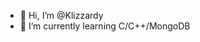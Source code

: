 - 👋 Hi, I’m @Klizzardy
- 🌱 I’m currently learning C/C++/MongoDB

<!---
Klizzardy/Klizzardy is a ✨ special ✨ repository because its `README.md` (this file) appears on your GitHub profile.
You can click the Preview link to take a look at your changes.
--->
